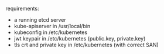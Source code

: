 requirements:
- a running etcd server
- kube-apiserver in /usr/local/bin
- kubeconfig in /etc/kubernetes
- jwt keypair in /etc/kubernetes (public.key, private.key)
- tls crt and private key in /etc/kubernetes (with correct SAN)